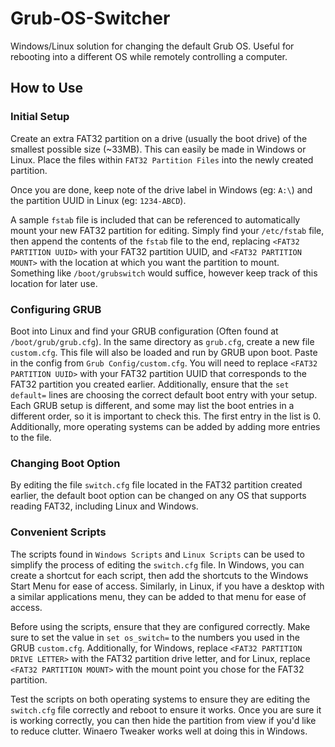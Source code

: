 # Grub-OS-Switcher

Windows/Linux solution for changing the default Grub OS. Useful for rebooting into a different OS while remotely controlling a computer.

## How to Use

### Initial Setup
Create an extra FAT32 partition on a drive (usually the boot drive) of the smallest possible size (~33MB). This can easily be made in Windows or Linux. Place the files within `FAT32 Partition Files` into the newly created partition.

Once you are done, keep note of the drive label in Windows (eg: `A:\`) and the partition UUID in Linux (eg: `1234-ABCD`).

A sample `fstab` file is included that can be referenced to automatically mount your new FAT32 partition for editing. Simply find your `/etc/fstab` file, then append the contents of the `fstab` file to the end, replacing `<FAT32 PARTITION UUID>` with your FAT32 partition UUID, and `<FAT32 PARTITION MOUNT>` with the location at which you want the partition to mount. Something like `/boot/grubswitch` would suffice, however keep track of this location for later use.

### Configuring GRUB

Boot into Linux and find your GRUB configuration (Often found at `/boot/grub/grub.cfg`). In the same directory as `grub.cfg`, create a new file `custom.cfg`. This file will also be loaded and run by GRUB upon boot. Paste in the config from `Grub Config/custom.cfg`. You will need to replace `<FAT32 PARTITION UUID>` with your FAT32 partition UUID that corresponds to the FAT32 partition you created earlier. Additionally, ensure that the `set default=` lines are choosing the correct default boot entry with your setup. Each GRUB setup is different, and some may list the boot entries in a different order, so it is important to check this. The first entry in the list is 0. Additionally, more operating systems can be added by adding more entries to the file.

### Changing Boot Option

By editing the file `switch.cfg` file located in the FAT32 partition created earlier, the default boot option can be changed on any OS that supports reading FAT32, including Linux and Windows.

### Convenient Scripts

The scripts found in `Windows Scripts` and `Linux Scripts` can be used to simplify the process of editing the `switch.cfg` file. In Windows, you can create a shortcut for each script, then add the shortcuts to the Windows Start Menu for ease of access. Similarly, in Linux, if you have a desktop with a similar applications menu, they can be added to that menu for ease of access.

Before using the scripts, ensure that they are configured correctly. Make sure to set the value in `set os_switch=` to the numbers you used in the GRUB `custom.cfg`. Additionally, for Windows, replace `<FAT32 PARTITION DRIVE LETTER>` with the FAT32 partition drive letter, and for Linux, replace `<FAT32 PARTITION MOUNT>` with the mount point you chose for the FAT32 partition.

Test the scripts on both operating systems to ensure they are editing the `switch.cfg` file correctly and reboot to ensure it works. Once you are sure it is working correctly, you can then hide the partition from view if you'd like to reduce clutter. Winaero Tweaker works well at doing this in Windows.
